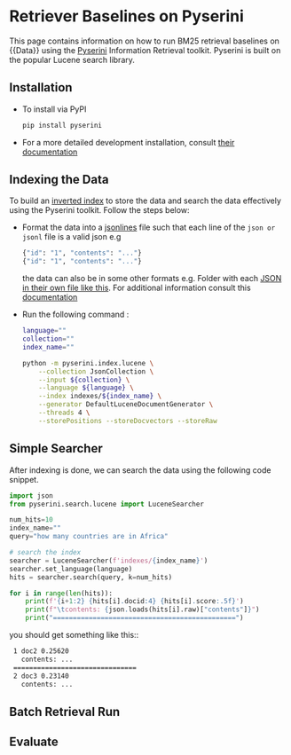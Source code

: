 # Retriever Baselines on Pyserini

This page contains information on how to run BM25 retrieval baselines on {{Data}} using the [Pyserini](https://github.com/castorini/pyserini) Information Retrieval toolkit. Pyserini is built on the popular Lucene search library.

## Installation

- To install via PyPI

    ```bash
    pip install pyserini
    ```
- For a more detailed development installation, consult [their documentation](https://github.com/castorini/pyserini/blob/master/docs/installation.md)

## Indexing the Data 

To build an [inverted index](https://nlp.stanford.edu/IR-book/html/htmledition/a-first-take-at-building-an-inverted-index-1.html) to store the data and search the data effectively using the Pyserini toolkit. Follow the steps below:

- Format the data into a [jsonlines](https://jsonlines.org/) file such that each line of the `json or jsonl` file is a valid json e.g
    
    ```bash
    {"id": "1", "contents": "..."}
    {"id": "1", "contents": "..."}
    ```

    the data can also be in some other formats e.g. Folder with each [JSON in their own file like this](https://github.com/castorini/pyserini/blob/master/tests/resources/sample_collection_json).
    For additional information consult this [documentation](https://github.com/castorini/pyserini#how-do-i-index-and-search-my-own-documents)

- Run the following command :
    
    ```bash
    language=""
    collection=""
    index_name=""

    python -m pyserini.index.lucene \
        --collection JsonCollection \
        --input ${collection} \
        --language ${language} \
        --index indexes/${index_name} \
        --generator DefaultLuceneDocumentGenerator \
        --threads 4 \
        --storePositions --storeDocvectors --storeRaw
    ```

## Simple Searcher

After indexing is done, we can search the data using the following code snippet.

```python
import json
from pyserini.search.lucene import LuceneSearcher

num_hits=10
index_name=""
query="how many countries are in Africa"

# search the index
searcher = LuceneSearcher(f'indexes/{index_name}')
searcher.set_language(language)
hits = searcher.search(query, k=num_hits)

for i in range(len(hits)):
    print(f'{i+1:2} {hits[i].docid:4} {hits[i].score:.5f}')
    print(f"\tcontents: {json.loads(hits[i].raw)["contents"]}")
    print("==============================================")
```

you should get something like this::

```bash
 1 doc2 0.25620
   contents: ...
 ===============================
 2 doc3 0.23140
   contents: ...
```

## Batch Retrieval Run

## Evaluate